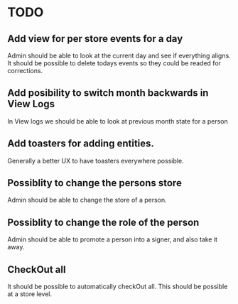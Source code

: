 # TODO

## Add view for per store events for a day
Admin should be able to look at the current day and see if everything aligns. It should be possible to delete todays events so they could be readed for corrections.

## Add posibility to switch month backwards in View Logs
In View logs we should be able to look at previous month state for a person

## Add toasters for adding entities.
Generally a better UX to have toasters everywhere possible.

## Possiblity to change the persons store
Admin should be able to change the store of a person.

## Possiblity to change the role of the person
Admin should be able to promote a person into a signer, and also take it away.

## CheckOut all
It should be possible to automatically checkOut all. This should be possible at a store level.
